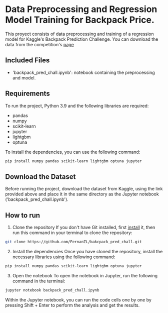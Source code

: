 # Data Preprocessing and Regression Model Training for Backpack Price.

This proyect consists of data preprocessing and training of a regression model for Kaggle's Backpack Prediction Challenge. You can download the data from the competition's [page](https://www.kaggle.com/competitions/playground-series-s5e2/data)

## Included Files

- 'backpack_pred_chall.ipynb': notebook containing the preprocessing and model.

## Requirements

To run the project, Python 3.9 and the following libraries are required:  
- pandas  
- numpy  
- scikit-learn 
- jupyter  
- lightgbm  
- optuna  

To install the dependencies, you can use the following command:

```bash
pip install numpy pandas scikit-learn lightgbm optuna jupyter
```

## Download the Dataset
Before running the project, download the dataset from Kaggle, using the link provided above and place it in the same directory as the Jupyter notebook ('backpack_pred_chall.ipynb').

## How to run

1. Clone the repository
If you don't have Git installed, first [install](https://git-scm.com/) it, then run this command in your terminal to clone the repository:

```bash
git clone https://github.com/FernanZL/bakcpack_pred_chall.git
```

2. Install the dependencies
Once you have cloned the repository, install the necessary libraries using the following command:
```bash
pip install numpy pandas scikit-learn lightgbm optuna jupyter
```

3. Open the notebook
To open the notebook in Jupyter, run the following command in the terminal:

```bash
jupyter notebook backpack_pred_chall.ipynb
```

Within the Jupyter notebook, you can run the code cells one by one by pressing Shift + Enter to perform the analysis and get the results.
